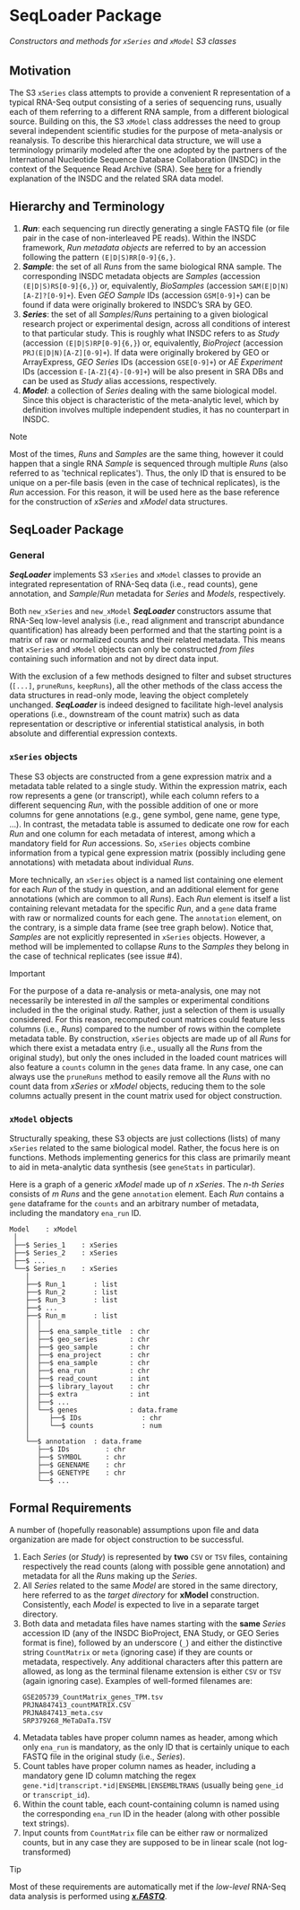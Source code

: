 # SeqLoader Package
###### Constructors and methods for `xSeries` and `xModel` S3 classes

## Motivation
The S3 `xSeries` class attempts to provide a convenient R representation of a
typical RNA-Seq output consisting of a series of sequencing runs, usually each
of them referring to a different RNA sample, from a different biological source.
Building on this, the S3 `xModel` class addresses the need to group several
independent scientific studies for the purpose of meta-analysis or reanalysis.
To describe this hierarchical data structure, we will use a terminology
primarily modeled after the one adopted by the partners of the International
Nucleotide Sequence Database Collaboration (INSDC) in the context of the
Sequence Read Archive (SRA).
See [here](https://feat-fear.github.io/logSpace/docs/genomics/INSDC/) for a
friendly explanation of the INSDC and the related SRA data model.

## Hierarchy and Terminology
1. ___Run___: each sequencing run directly generating a single FASTQ file (or
   file pair in the case of non-interleaved PE reads). Within the INSDC
   framework, _Run metadata objects_ are referred to by an accession following
   the pattern `(E|D|S)RR[0-9]{6,}`.
1. ___Sample___: the set of all _Runs_ from the same biological RNA sample.
   The corresponding INSDC metadata objects are _Samples_ (accession
   `(E|D|S)RS[0-9]{6,}`) or, equivalently, _BioSamples_ (accession
   `SAM(E|D|N)[A-Z]?[0-9]+`). Even _GEO Sample_ IDs (accession `GSM[0-9]+`) can
   be found if data were originally brokered to INSDC’s SRA by GEO.
1. ___Series___: the set of all _Samples_/_Runs_ pertaining to a given
   biological research project or experimental design, across all conditions of
   interest to that particular study. This is roughly what INSDC refers to as
   _Study_ (accession `(E|D|S)RP[0-9]{6,}`) or, equivalently, _BioProject_
   (accession `PRJ(E|D|N)[A-Z][0-9]+`). If data were originally brokered by GEO
   or ArrayExpress, _GEO Series_ IDs (accession `GSE[0-9]+`) or _AE Experiment_
   IDs (accession `E-[A-Z]{4}-[0-9]+`) will be also present in SRA DBs and can
   be used as _Study_ alias accessions, respectively.
1. ___Model___: a collection of _Series_ dealing with the same biological model.
   Since this object is characteristic of the meta-analytic level, which by
   definition involves multiple independent studies, it has no counterpart in
   INSDC.

> [!NOTE]
> Most of the times, _Runs_ and _Samples_ are the same thing, however it could
> happen that a single RNA _Sample_ is sequenced through multiple _Runs_ (also
> referred to as 'technical replicates'). Thus, the only ID that is ensured to
> be unique on a per-file basis (even in the case of technical replicates), is
> the _Run_ accession. For this reason, it will be used here as the base
> reference for the construction of _xSeries_ and _xModel_ data structures.

## SeqLoader Package
### General
___SeqLoader___ implements S3 `xSeries` and `xModel` classes to provide an
integrated representation of RNA-Seq data (i.e., read counts), gene annotation,
and _Sample_/_Run_ metadata for _Series_ and _Models_, respectively.

Both `new_xSeries` and `new_xModel` ___SeqLoader___ constructors assume that
RNA-Seq low-level analysis (i.e., read alignment and transcript abundance
quantification) has already been performed and that the starting point is a
matrix of raw or normalized counts and their related metadata. This means that
`xSeries` and `xModel` objects can only be constructed _from files_ containing
such information and not by direct data input.

With the exclusion of a few methods designed to filter and subset structures
(`[...]`, `pruneRuns`, `keepRuns`), all the other methods of the class access
the data structures in read-only mode, leaving the object completely unchanged.
___SeqLoader___ is indeed designed to facilitate high-level analysis operations
(i.e., downstream of the count matrix) such as data representation or
descriptive or inferential statistical analysis, in both absolute and
differential expression contexts.  

### `xSeries` objects
These S3 objects are constructed from a gene expression matrix and a metadata
table related to a single study. Within the expression matrix, each row
represents a gene (or transcript), while each column refers to a different
sequencing _Run_, with the possible addition of one or more columns for gene
annotations (e.g., gene symbol, gene name, gene type, ...). In contrast, the
metadata table is assumed to dedicate one row for each _Run_ and one column for
each metadata of interest, among which a mandatory field for _Run_ accessions.
So, `xSeries` objects combine information from a typical gene expression matrix
(possibly including gene annotations) with metadata about individual _Runs_.

More technically, an `xSeries` object is a named list containing one element for
each _Run_ of the study in question, and an additional element for gene
annotations (which are common to all _Runs_). Each _Run_ element is itself a
list containing relevant metadata for the specific _Run_, and a `gene` data
frame with raw or normalized counts for each gene. The `annotation` element, on
the contrary, is a simple data frame (see tree graph below). Notice that,
_Samples_ are not explicitly represented in `xSeries` objects. However, a method
will be implemented to collapse _Runs_ to the _Samples_ they belong in the case
of technical replicates (see issue #4).

> [!IMPORTANT]
> For the purpose of a data re-analysis or meta-analysis, one may not
> necessarily be interested in _all_ the samples or experimental conditions
> included in the the original study. Rather, just a selection of them is
> usually considered. For this reason, recomputed count matrices could feature
> less columns (i.e., _Runs_) compared to the number of rows within the complete
> metadata table. By construction, `xSeries` objects are made up of all _Runs_
> for which there exist a metadata entry (i.e., usually all the _Runs_ from the
> original study), but only the ones included in the loaded count matrices will
> also feature a `counts` column in the `genes` data frame. In any case, one can
> always use the `pruneRuns` method to easily remove all the _Runs_ with no
> count data from _xSeries_ or _xModel_ objects, reducing them to the sole
> columns actually present in the count matrix used for object construction.

###  `xModel` objects
Structurally speaking, these S3 objects are just collections (lists) of many
`xSeries` related to the same biological model. Rather, the focus here is on
functions. Methods implementing generics for this class are primarily meant to
aid in meta-analytic data synthesis (see `geneStats` in particular).

Here is a graph of a generic _xModel_ made up of _n_ _xSeries_. The _n-th_
_Series_ consists of _m_ _Runs_ and the gene `annotation` element. Each _Run_
contains a `gene` dataframe for the `counts` and an arbitrary number of
metadata, including the mandatory `ena_run` ID.
```
Model    : xModel
 │
 ├──$ Series_1    : xSeries
 ├──$ Series_2    : xSeries
 ├──$ ...
 └──$ Series_n    : xSeries
    │
    ├──$ Run_1       : list
    ├──$ Run_2       : list
    ├──$ Run_3       : list
    ├──$ ...
    ├──$ Run_m       : list
    │  │
    │  ├──$ ena_sample_title  : chr
    │  ├──$ geo_series        : chr
    │  ├──$ geo_sample        : chr
    │  ├──$ ena_project       : chr
    │  ├──$ ena_sample        : chr
    │  ├──$ ena_run           : chr
    │  ├──$ read_count        : int
    │  ├──$ library_layout    : chr
    │  ├──$ extra             : int
    │  ├──$ ...
    │  └──$ genes             : data.frame
    │     ├──$ IDs               : chr
    │     └──$ counts            : num
    │
    └──$ annotation  : data.frame
       ├──$ IDs         : chr
       ├──$ SYMBOL      : chr
       ├──$ GENENAME    : chr
       ├──$ GENETYPE    : chr 
       └──$ ...
  ```

## Formal Requirements
A number of (hopefully reasonable) assumptions upon file and data organization
are made for object construction to be successful.
1. Each _Series_ (or _Study_) is represented by __two__ `CSV` or `TSV` files,
   containing respectively the read counts (along with possible gene
   annotation) and metadata for all the _Runs_ making up the _Series_.
1. All _Series_ related to the same _Model_ are stored in the same directory,
   here referred to as the _target directory_ for __xModel__ construction.
   Consistently, each _Model_ is expected to live in a separate target
   directory.
1. Both data and metadata files have names starting with the __same__ _Series_
   accession ID (any of the INSDC BioProject, ENA Study, or GEO Series format
   is fine), followed by an underscore (`_`) and either the distinctive string
   `CountMatrix` or `meta` (ignoring case) if they are counts or metadata,
   respectively. Any additional characters after this pattern are allowed, as
   long as the terminal filename extension is either `CSV` or `TSV` (again
   ignoring case). Examples of well-formed filenames are:
   ```
   GSE205739_CountMatrix_genes_TPM.tsv
   PRJNA847413_countMATRIX.CSV
   PRJNA847413_meta.csv
   SRP379268_MeTaDaTa.TSV
   ```
1. Metadata tables have proper column names as header, among which only
   `ena_run` is mandatory, as the only ID that is certainly unique to each FASTQ
   file in the original study (i.e., _Series_).
1. Count tables have proper column names as header, including a mandatory gene
   ID column matching the regex `gene.*id|transcript.*id|ENSEMBL|ENSEMBLTRANS`
   (usually being `gene_id` or `transcript_id`).
1. Within the count table, each count-containing column is named using the
   corresponding `ena_run` ID in the header (along with other possible text
   strings).
1. Input counts from `CountMatrix` file can be either raw or normalized counts,
   but in any case they are supposed to be in linear scale (not log-transformed)

> [!TIP]
> Most of these requirements are automatically met if the _low-level_ RNA-Seq
> data analysis is performed using
> [___x.FASTQ___](https://github.com/TCP-Lab/x.FASTQ).
